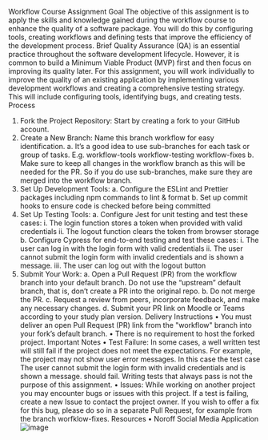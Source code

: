 Workflow Course Assignment
Goal
The objective of this assignment is to apply the skills and knowledge gained during the workflow course to enhance the quality of a software package. You will do this by configuring tools, creating workflows and defining tests that improve the efficiency of the development process.
Brief
Quality Assurance (QA) is an essential practice throughout the software development lifecycle. However, it is common to build a Minimum Viable Product (MVP) first and then focus on improving its quality later. For this assignment, you will work individually to improve the quality of an existing application by implementing various development workflows and creating a comprehensive testing strategy. This will include configuring tools, identifying bugs, and creating tests.
Process
1.	Fork the Project Repository: Start by creating a fork to your GitHub account.
2.	Create a New Branch: Name this branch workflow for easy identification. 
a.	It’s a good idea to use sub-branches for each task or group of tasks. E.g. workflow-tools workflow-testing workflow-fixes
b.	Make sure to keep all changes in the workflow branch as this will be needed for the PR. So if you do use sub-branches, make sure they are merged into the workflow branch.
3.	Set Up Development Tools:
a.	Configure the ESLint and Prettier packages including npm commands to lint & format
b.	Set up commit hooks to ensure code is checked before being committed
4.	Set Up Testing Tools:
a.	Configure Jest for unit testing and test these cases:
i.	The login function stores a token when provided with valid credentials
ii.	The logout function clears the token from browser storage
b.	Configure Cypress for end-to-end testing and test these cases:
i.	The user can log in with the login form with valid credentials
ii.	The user cannot submit the login form with invalid credentials and is shown a message.
iii.	The user can log out with the logout button
5.	Submit Your Work:
a.	Open a Pull Request (PR) from the workflow branch into your default branch. Do not use the “upstream” default branch, that is, don’t create a PR into the original repo.
b.	Do not merge the PR.
c.	Request a review from peers, incorporate feedback, and make any necessary changes.
d.	Submit your PR link on Moodle or Teams according to your study plan version.
Delivery Instructions
•	You must deliver an open Pull Request (PR) link from the "workflow" branch into your fork’s default branch.
•	There is no requirement to host the forked project.
Important Notes
•	Test Failure: In some cases, a well written test will still fail if the project does not meet the expectations. For example, the project may not show user error messages. In this case the test case The user cannot submit the login form with invalid credentials and is shown a message. should fail. Writing tests that always pass is not the purpose of this assignment.
•	Issues: While working on another project you may encounter bugs or issues with this project. If a test is failing, create a new Issue to contact the project owner. If you wish to offer a fix for this bug, please do so in a separate Pull Request, for example from the branch worfklow-fixes.
Resources
•	Noroff Social Media Application
![image](https://github.com/user-attachments/assets/d9be3641-97af-45b7-8bab-97a3eab4ca64)
